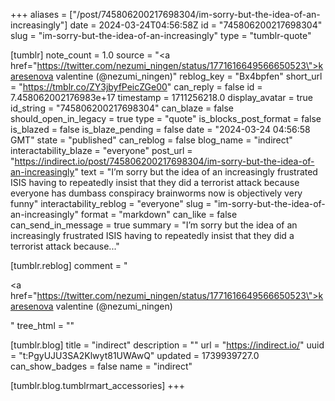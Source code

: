 +++
aliases = ["/post/745806200217698304/im-sorry-but-the-idea-of-an-increasingly"]
date = 2024-03-24T04:56:58Z
id = "745806200217698304"
slug = "im-sorry-but-the-idea-of-an-increasingly"
type = "tumblr-quote"

[tumblr]
note_count = 1.0
source = "<a href=\"https://twitter.com/nezumi_ningen/status/1771616649566650523\">karesenova valentine (@nezumi_ningen)</a>"
reblog_key = "Bx4bpfen"
short_url = "https://tmblr.co/ZY3jbyfPeicZGe00"
can_reply = false
id = 7.458062002176983e+17
timestamp = 1711256218.0
display_avatar = true
id_string = "745806200217698304"
can_blaze = false
should_open_in_legacy = true
type = "quote"
is_blocks_post_format = false
is_blazed = false
is_blaze_pending = false
date = "2024-03-24 04:56:58 GMT"
state = "published"
can_reblog = false
blog_name = "indirect"
interactability_blaze = "everyone"
post_url = "https://indirect.io/post/745806200217698304/im-sorry-but-the-idea-of-an-increasingly"
text = "I&rsquo;m sorry but the idea of an increasingly frustrated ISIS having to repeatedly insist that they did a terrorist attack because everyone has dumbass conspiracy brainworms now is objectively very funny"
interactability_reblog = "everyone"
slug = "im-sorry-but-the-idea-of-an-increasingly"
format = "markdown"
can_like = false
can_send_in_message = true
summary = "I’m sorry but the idea of an increasingly frustrated ISIS having to repeatedly insist that they did a terrorist attack because..."

[tumblr.reblog]
comment = "<p><a href=\"https://twitter.com/nezumi_ningen/status/1771616649566650523\">karesenova valentine (@nezumi_ningen)</a></p>"
tree_html = ""

[tumblr.blog]
title = "indirect"
description = ""
url = "https://indirect.io/"
uuid = "t:PgyUJU3SA2Klwyt81UWAwQ"
updated = 1739939727.0
can_show_badges = false
name = "indirect"

[tumblr.blog.tumblrmart_accessories]
+++
